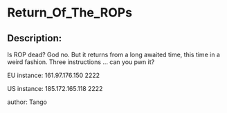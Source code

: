 
# Return_Of_The_ROPs
## Description:
Is ROP dead? God no. But it returns from a long awaited time, this time in a weird fashion. Three instructions ... can you pwn it?

EU instance: 161.97.176.150 2222

US instance: 185.172.165.118 2222

author: Tango

